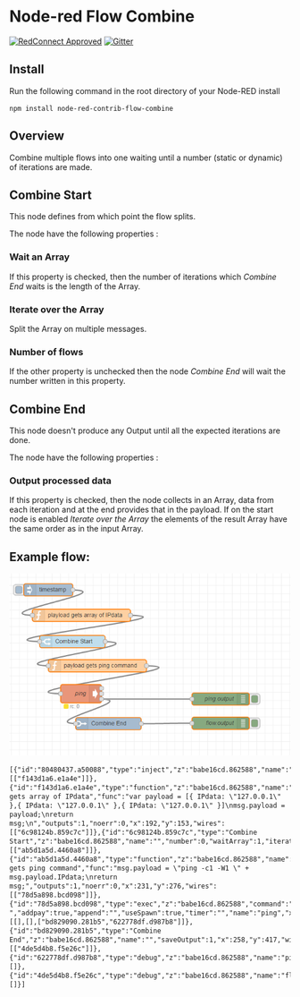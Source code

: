 Node-red Flow Combine
========================

[![RedConnect Approved](https://img.shields.io/badge/RedConnect-Approved-brightgreen.svg?style=flat)](https://www.redconnect.io/addons) [![Gitter](https://img.shields.io/gitter/room/badges/shields.svg)](https://gitter.im/redconnect-io/redconnect)

Install
-------

Run the following command in the root directory of your Node-RED install

    npm install node-red-contrib-flow-combine

## Overview

Combine multiple flows into one waiting until a number (static or dynamic) of iterations are made.


## Combine Start

This node defines from which point the flow splits.

The node have the following properties :

### Wait an Array

If this property is checked, then the number of iterations which *Combine End* waits is the length of the Array.

### Iterate over the Array
Split the Array on multiple messages.


### Number of flows

If the other property is unchecked then the node *Combine End* will wait the number written in this property.

## Combine End

This node doesn't produce any Output until all the expected iterations are done.


The node have the following properties :

### Output processed data

If this property is checked, then the node collects in an Array, data from each iteration and at the end provides that in the payload.
If on the start node is enabled *Iterate over the Array* the elements of the result Array have the same order as in the input Array.

## Example flow:
<p align="center">
  <img src="flow-combine-example.png"/>
</p>

```
[{"id":"80480437.a50088","type":"inject","z":"babe16cd.862588","name":"","topic":"","payload":"","payloadType":"date","repeat":"","crontab":"","once":false,"x":111,"y":91,"wires":[["f143d1a6.e1a4e"]]},{"id":"f143d1a6.e1a4e","type":"function","z":"babe16cd.862588","name":"playload gets array of IPdata","func":"var payload = [{ IPdata: \"127.0.0.1\" },{ IPdata: \"127.0.0.1\" },{ IPdata: \"127.0.0.1\" }]\nmsg.payload = payload;\nreturn msg;\n","outputs":1,"noerr":0,"x":192,"y":153,"wires":[["6c98124b.859c7c"]]},{"id":"6c98124b.859c7c","type":"Combine Start","z":"babe16cd.862588","name":"","number":0,"waitArray":1,"iterateArray":1,"x":170,"y":217,"wires":[["ab5d1a5d.4460a8"]]},{"id":"ab5d1a5d.4460a8","type":"function","z":"babe16cd.862588","name":"payload gets ping command","func":"msg.payload = \"ping -c1 -W1 \" + msg.payload.IPdata;\nreturn msg;","outputs":1,"noerr":0,"x":231,"y":276,"wires":[["78d5a898.bcd098"]]},{"id":"78d5a898.bcd098","type":"exec","z":"babe16cd.862588","command":" ","addpay":true,"append":"","useSpawn":true,"timer":"","name":"ping","x":191,"y":344,"wires":[[],[],["bd829090.281b5","622778df.d987b8"]]},{"id":"bd829090.281b5","type":"Combine End","z":"babe16cd.862588","name":"","saveOutput":1,"x":258,"y":417,"wires":[["4de5d4b8.f5e26c"]]},{"id":"622778df.d987b8","type":"debug","z":"babe16cd.862588","name":"ping.output","active":true,"console":"false","complete":"payload","x":532,"y":357,"wires":[]},{"id":"4de5d4b8.f5e26c","type":"debug","z":"babe16cd.862588","name":"flow.output","active":true,"console":"false","complete":"payload","x":532,"y":416,"wires":[]}]
```

